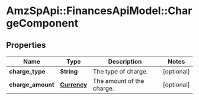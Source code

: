 # AmzSpApi::FinancesApiModel::ChargeComponent

## Properties
Name | Type | Description | Notes
------------ | ------------- | ------------- | -------------
**charge_type** | **String** | The type of charge. | [optional] 
**charge_amount** | [**Currency**](Currency.md) | The amount of the charge. | [optional] 


